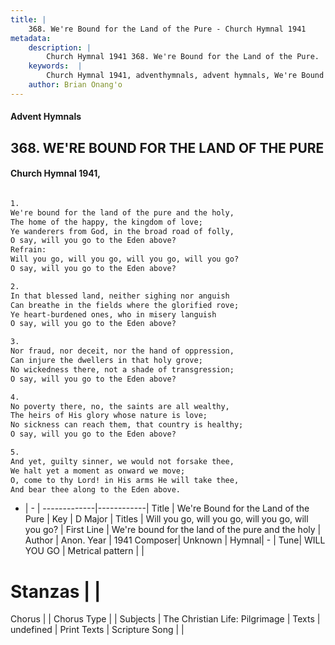 ```yaml
---
title: |
    368. We're Bound for the Land of the Pure - Church Hymnal 1941
metadata:
    description: |
        Church Hymnal 1941 368. We're Bound for the Land of the Pure.  We're bound for the land of the pure and the holy,  The home of the happy, the kingdom of love;  Ye wanderers from God, in the broad road of folly,  O say, will you go to the Eden above?  
    keywords:  |
        Church Hymnal 1941, adventhymnals, advent hymnals, We're Bound for the Land of the Pure, We're bound for the land of the pure and the holy. Will you go, will you go, will you go, will you go? 
    author: Brian Onang'o
---
```


#### Advent Hymnals
## 368. WE'RE BOUND FOR THE LAND OF THE PURE
####  Church Hymnal 1941,

```txt

1.
We're bound for the land of the pure and the holy, 
The home of the happy, the kingdom of love; 
Ye wanderers from God, in the broad road of folly, 
O say, will you go to the Eden above? 
Refrain:
Will you go, will you go, will you go, will you go? 
O say, will you go to the Eden above? 

2.
In that blessed land, neither sighing nor anguish 
Can breathe in the fields where the glorified rove; 
Ye heart-burdened ones, who in misery languish 
O say, will you go to the Eden above? 

3.
Nor fraud, nor deceit, nor the hand of oppression, 
Can injure the dwellers in that holy grove; 
No wickedness there, not a shade of transgression; 
O say, will you go to the Eden above? 

4.
No poverty there, no, the saints are all wealthy, 
The heirs of His glory whose nature is love; 
No sickness can reach them, that country is healthy; 
O say, will you go to the Eden above? 

5.
And yet, guilty sinner, we would not forsake thee, 
We halt yet a moment as onward we move; 
O, come to thy Lord! in His arms He will take thee, 
And bear thee along to the Eden above.

```

- |   -  |
-------------|------------|
Title | We're Bound for the Land of the Pure |
Key | D Major |
Titles | Will you go, will you go, will you go, will you go?  |
First Line | We're bound for the land of the pure and the holy |
Author | Anon.
Year | 1941
Composer| Unknown |
Hymnal|  - |
Tune| WILL YOU GO |
Metrical pattern | |
# Stanzas |  |
Chorus |  |
Chorus Type |  |
Subjects | The Christian Life: Pilgrimage |
Texts | undefined |
Print Texts | 
Scripture Song |  |
    
